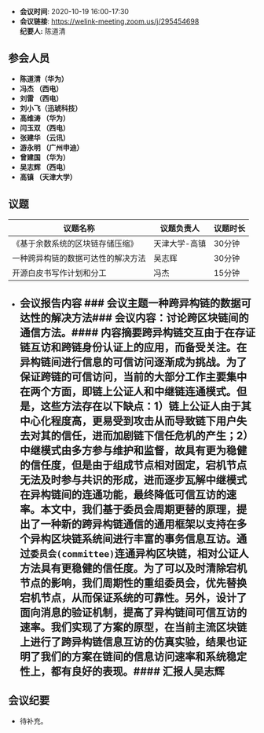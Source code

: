 -  **会议时间**: 2020-10-19  16:00-17:30
-  **会议链接**: https://welink-meeting.zoom.us/j/295454698      
**纪要人:** 陈道清  

## 参会人员
-  **陈道清（华为）** 
-  **冯杰  （西电）**   
-  **刘雷  （西电）**
-  **刘小飞（迅琥科技）**  
-  **高维涛 （华为）**  
-  **闫玉双 （西电）**  
-  **张建华 （云讯）**  
-  **游永明 （广州申迪）**   
-  **曾建国 （华为）**  
-  **吴志辉 （西电）**
-  **高镇   （天津大学）**
  
## 议题

议题名称 | 议题负责人  | 议题时长
---- | ----  |   ---- 
《基于余数系统的区块链存储压缩》 | 天津大学-高镇 | 30分钟 
一种跨异构链的数据可达性的解决方法 | 吴志辉 | 30分钟
开源白皮书写作计划和分工 |  冯杰 | 15分钟

-  ## 会议报告内容  ### 会议主题一种跨异构链的数据可达性的解决方法### 会议内容：讨论跨区块链间的通信方法。#### 内容摘要跨异构链交互由于在存证链互访和跨链身份认证上的应用，而备受关注。在异构链间进行信息的可信访问逐渐成为挑战。为了保证跨链的可信访问，当前的大部分工作主要集中在两个方面，即**链上公证人**和**中继链连通**模式。但是，这些方法存在以下缺点：1）链上公证人由于其中心化程度高，更易受到攻击从而导致链下用户失去对其的信任，进而加剧链下信任危机的产生；2）中继模式由多方参与维护和监督，故具有更为稳健的信任度，但是由于组成节点相对固定，宕机节点无法及时参与共识的形成，进而逐步瓦解中继模式在异构链间的连通功能，最终降低可信互访的速率。本文中，我们基于委员会周期更替的原理，提出了一种新的跨异构链通信的通用框架以支持在多个异构区块链系统间进行丰富的事务信息互访。通过`委员会(committee)`连通异构区块链，相对公证人方法具有更稳健的信任度。为了可以及时清除宕机节点的影响，我们周期性的重组委员会，优先替换宕机节点，从而保证系统的可靠性。另外，设计了面向消息的验证机制，提高了异构链间可信互访的速率。我们实现了方案的原型，在当前主流区块链上进行了跨异构链信息互访的仿真实验，结果也证明了我们的方案在链间的信息访问速率和系统稳定性上，都有良好的表现。#### 汇报人吴志辉


## 会议纪要
- 待补充。